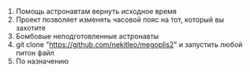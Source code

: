 1. Помощь астронавтам вернуть исходное время 
2. Проект позволяет изменять часовой пояс на тот, который вы захотите
3. Бомбовые неподготовленные астронавты
4. git clone "https://github.com/nekitleo/megoplis2"
   и запустить любой питон файл
5. По назначению
